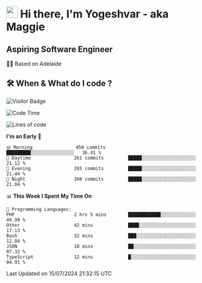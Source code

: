 <h1><img src="https://emojis.slackmojis.com/emojis/images/1531849430/4246/blob-sunglasses.gif?1531849430" width="30"/> Hi there, I'm Yogeshvar - aka Maggie</h1>

## Aspiring Software Engineer
🏂🏻  Based on Adelaide 

## 🛠 When & What do I code ?  

![Visitor Badge](https://visitor-badge.feriirawann.repl.co?username=yogeshvar&repo=yogeshvar&label=Visitors&style=plastic&color=%23457BFF&contentType=svg)

<!--START_SECTION:waka-->
![Code Time](http://img.shields.io/badge/Code%20Time-2%2C909%20hrs%2026%20mins-blue)

![Lines of code](https://img.shields.io/badge/From%20Hello%20World%20I%27ve%20Written-4.2%20million%20lines%20of%20code-blue)

**I'm an Early 🐤** 

```text
🌞 Morning                450 commits         █████████░░░░░░░░░░░░░░░░   36.41 % 
🌆 Daytime                261 commits         █████░░░░░░░░░░░░░░░░░░░░   21.12 % 
🌃 Evening                265 commits         █████░░░░░░░░░░░░░░░░░░░░   21.44 % 
🌙 Night                  260 commits         █████░░░░░░░░░░░░░░░░░░░░   21.04 % 
```


📊 **This Week I Spent My Time On** 

```text
💬 Programming Languages: 
PHP                      2 hrs 5 mins        ████████████░░░░░░░░░░░░░   49.99 % 
Other                    42 mins             ████░░░░░░░░░░░░░░░░░░░░░   17.13 % 
Bash                     32 mins             ███░░░░░░░░░░░░░░░░░░░░░░   12.84 % 
JSON                     18 mins             ██░░░░░░░░░░░░░░░░░░░░░░░   07.32 % 
TypeScript               12 mins             █░░░░░░░░░░░░░░░░░░░░░░░░   04.91 % 
```


 Last Updated on 15/07/2024 21:32:15 UTC
<!--END_SECTION:waka-->
